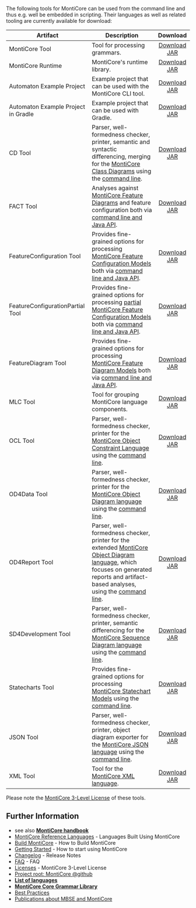 <!-- (c) https://github.com/MontiCore/monticore -->

The following tools for MontiCore can be used from the command line and thus e.g. well be embedded in scripting. Their languages as well as related tooling are currently available for download:

<!-- Optimize table display -->
<style>
.md-typeset table:not([class]) {
  font-size:.75rem;
  box-sizing:content-box;
}
.md-typeset table:not([class]) th {
  padding:.3em .7em;
}
.md-typeset table:not([class]) td {
  padding:.3em .7em;
}
</style>

| Artifact                            | Description                                                                                                                                                                                                                                                                                                                          | Download                                                                            |
| ----------------------------------- | ------------------------------------------------------------------------------------------------------------------------------------------------------------------------------------------------------------------------------------------------------------------------------------------------------------------------------------ | :---------------------------------------------------------------------------------: |
| MontiCore Tool                      | Tool for processing grammars.                                                                                                                                                                                                                                                                                                        | [Download JAR](https://www.monticore.de/download/monticore.jar)                     |
| MontiCore Runtime                   | MontiCore's runtime library.                                                                                                                                                                                                                                                                                                         | [Download JAR](https://www.monticore.de/download/monticore-rt.jar)                  |
| Automaton Example Project           | Example project that can be used with the MontiCore CLI tool.                                                                                                                                                                                                                                                                        | [Download JAR](https://www.monticore.de/download/aut.tar.gz)                        |
| Automaton Example Project in Gradle | Example project that can be used with Gradle.                                                                                                                                                                                                                                                                                        | [Download JAR](https://www.monticore.de/download/Automaton.zip)                     |
| CD Tool                             | Parser, well-formedness checker, printer, semantic and syntactic differencing, merging for the [MontiCore Class Diagrams](https://github.com/MontiCore/cd4analysis#readme) using the [command line](https://github.com/MontiCore/cd4analysis#command-line-interface-tool).                                                           | [Download JAR](https://www.monticore.de/download/MCCD.jar)                          |
| FACT Tool                           | Analyses against [MontiCore Feature Diagrams](https://github.com/MontiCore/feature-diagram#readme) and feature configuration both via [command line and Java API](https://github.com/MontiCore/feature-diagram#the-featuremodelanalysisclitool).                                                                                     | [Download JAR](https://www.monticore.de/download/MCFACT.jar)                        |
| FeatureConfiguration Tool           | Provides fine-grained options for processing [MontiCore Feature Configuration Models](https://github.com/MontiCore/feature-diagram#readme) both via [command line and Java API](https://github.com/MontiCore/feature-diagram#the-featureconfiguration-tool).                                                                         | [Download JAR](https://www.monticore.de/download/MCFeatureConfiguration.jar)        |
| FeatureConfigurationPartial Tool    | Provides fine-grained options for processing [partial MontiCore Feature Configuration Models](https://github.com/MontiCore/feature-diagram#readme) both via [command line and Java API](https://github.com/MontiCore/feature-diagram#the-featureconfigurationpartial-tool).                                                          | [Download JAR](https://www.monticore.de/download/MCFeatureConfigurationPartial.jar) |
| FeatureDiagram Tool                 | Provides fine-grained options for processing [MontiCore Feature Diagram Models](https://github.com/MontiCore/feature-diagram#readme) both via [command line and Java API](https://github.com/MontiCore/feature-diagram#the-featurediagram-tool).                                                                                     | [Download JAR](https://www.monticore.de/download/MCFeatureDiagram.jar)              |
| MLC Tool                            | Tool for grouping MontiCore language components.                                                                                                                                                                                                                                                                                     | [Download JAR](https://www.monticore.de/download/MCMLC.jar)                         |
| OCL Tool                            | Parser, well-formedness checker, printer for the [MontiCore Object Constraint Language](https://github.com/MontiCore/ocl#readme) using the [command line](https://github.com/MontiCore/ocl#tutorial-getting-started-using-the-ocl-tool).                                                                                             | [Download JAR](https://www.monticore.de/download/MCOCL.jar)                         |
| OD4Data Tool                        | Parser, well-formedness checker, printer for the [MontiCore Object Diagram language](https://github.com/MontiCore/object-diagram#readme) using the [command line](https://github.com/MontiCore/object-diagram#tutorial-getting-started-using-the-od-tool).                                                                           | [Download JAR](https://www.monticore.de/download/MCOD4Data.jar)                     |
| OD4Report Tool                      | Parser, well-formedness checker, printer for the extended [MontiCore Object Diagram language](https://github.com/MontiCore/object-diagram#readme), which focuses on generated reports and artifact-based analyses, using the [command line](https://github.com/MontiCore/object-diagram#tutorial-getting-started-using-the-od-tool). | [Download JAR](https://www.monticore.de/download/MCOD4Report.jar)                   |
| SD4Development Tool                 | Parser, well-formedness checker, printer, semantic differencing for the [MontiCore Sequence Diagram language](https://github.com/MontiCore/sequence-diagram#readme) using the [command line](https://github.com/MontiCore/sequence-diagram#tutorial-getting-started-using-the-sd-tool).                                              | [Download JAR](https://www.monticore.de/download/MCSD4Development.jar)              |
| Statecharts Tool                    | Provides fine-grained options for processing [MontiCore Statechart Models](https://github.com/MontiCore/statecharts#readme) using the [command line](https://github.com/MontiCore/statecharts#tool-parameters).                                                                                                                      | [Download JAR](https://www.monticore.de/download/MCStatecharts.jar)                 |
| JSON Tool                           | Parser, well-formedness checker, printer, object diagram exporter for the [MontiCore JSON language](https://github.com/MontiCore/json#readme) using the [command line](https://github.com/MontiCore/json/blob/develop/src/main/grammars/de/monticore/lang/json.md#usage).                                                            | [Download JAR](https://www.monticore.de/download/MCJSON.jar)                        |
| XML Tool                            | Tool for the [MontiCore XML language](https://github.com/MontiCore/xml#readme).                          | [Download JAR](https://www.monticore.de/download/MCXML.jar)                         |

Please note the [MontiCore 3-Level License](../00.org/Licenses/LICENSE-MONTICORE-3-LEVEL.md) of these tools.

## Further Information

* see also [**MontiCore handbook**](https://www.monticore.de/handbook.pdf)
* [MontiCore Reference Languages](https://monticore.github.io/monticore/docs/DevelopedLanguages/) - Languages Built Using MontiCore
* [Build MontiCore](https://monticore.github.io/monticore/docs/BuildMontiCore/) - How to Build MontiCore
* [Getting Started](https://monticore.github.io/monticore/docs/GettingStarted/) - How to start using MontiCore
* [Changelog](../00.org/Explanations/CHANGELOG.md) - Release Notes
* [FAQ](../00.org/Explanations/FAQ.md) - FAQ 
* [Licenses](../00.org/Licenses/LICENSE-MONTICORE-3-LEVEL.md) - MontiCore 3-Level License
* [Project root: MontiCore @github](https://github.com/MontiCore/monticore)
* [**List of languages**](https://monticore.github.io/monticore/docs/Languages/)
* [**MontiCore Core Grammar Library**](https://github.com/MontiCore/monticore/blob/opendev/monticore-grammar/src/main/grammars/de/monticore/Grammars.md)
* [Best Practices](https://monticore.github.io/monticore/docs/BestPractices/)
* [Publications about MBSE and MontiCore](https://www.se-rwth.de/publications/)
